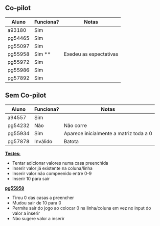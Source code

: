 ## Co-pilot

| Aluno   | Funciona? | Notas                  |
| ------- | --------- | ---------------------- |
| a93180  | Sim       |                        |
| pg54465 | Sim       |                        |
| pg55097 | Sim       |                        |
| pg55958 | Sim \*\*  | Exedeu as espectativas |
| pg55972 | Sim       |                        |
| pg55986 | Sim       |                        |
| pg57892 | Sim       |                        |

## Sem Co-pilot

| Aluno   | Funciona? | Notas                                  |
| ------- | --------- | -------------------------------------- |
| a94557  | Sim       |                                        |
| pg54232 | Não       | Não corre                              |
| pg55934 | Sim       | Aparece inicialmente a matriz toda a 0 |
| pg57878 | Inválido  | Batota                                 |

<u>**Testes:**</u>

- Tentar adicionar valores numa casa preenchida
- Inserir valor já existente na coluna/linha
- Inserir valor não compeenido entre 0-9
- Inserir 10 para sair

<u>**pg55958**</u>

- Tirou 0 das casas a preencher
- Mudou sair de 10 para 0
- Permite sair do jogo ao colocar 0 na linha/coluna em vez no input do valor a inserir
- Não sugere valor a inserir
